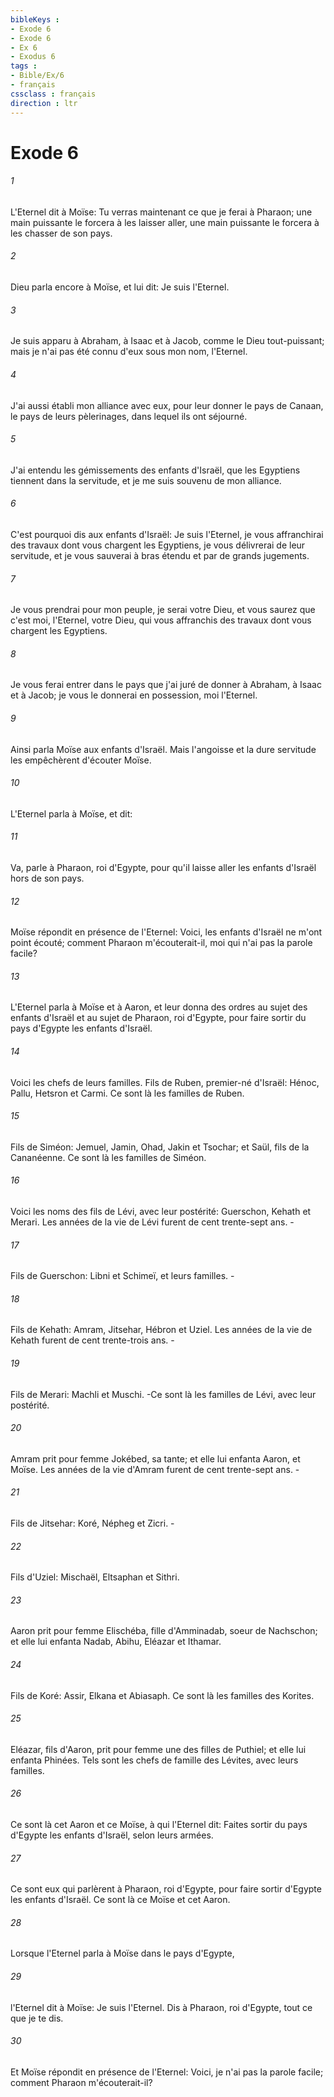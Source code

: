 ```yaml
---
bibleKeys : 
- Exode 6
- Exode 6
- Ex 6
- Exodus 6
tags : 
- Bible/Ex/6
- français
cssclass : français
direction : ltr
---
```


# Exode 6

###### 1
L'Eternel dit à Moïse: Tu verras maintenant ce que je ferai à Pharaon; une main puissante le forcera à les laisser aller, une main puissante le forcera à les chasser de son pays.
###### 2
Dieu parla encore à Moïse, et lui dit: Je suis l'Eternel.
###### 3
Je suis apparu à Abraham, à Isaac et à Jacob, comme le Dieu tout-puissant; mais je n'ai pas été connu d'eux sous mon nom, l'Eternel.
###### 4
J'ai aussi établi mon alliance avec eux, pour leur donner le pays de Canaan, le pays de leurs pèlerinages, dans lequel ils ont séjourné.
###### 5
J'ai entendu les gémissements des enfants d'Israël, que les Egyptiens tiennent dans la servitude, et je me suis souvenu de mon alliance.
###### 6
C'est pourquoi dis aux enfants d'Israël: Je suis l'Eternel, je vous affranchirai des travaux dont vous chargent les Egyptiens, je vous délivrerai de leur servitude, et je vous sauverai à bras étendu et par de grands jugements.
###### 7
Je vous prendrai pour mon peuple, je serai votre Dieu, et vous saurez que c'est moi, l'Eternel, votre Dieu, qui vous affranchis des travaux dont vous chargent les Egyptiens.
###### 8
Je vous ferai entrer dans le pays que j'ai juré de donner à Abraham, à Isaac et à Jacob; je vous le donnerai en possession, moi l'Eternel.
###### 9
Ainsi parla Moïse aux enfants d'Israël. Mais l'angoisse et la dure servitude les empêchèrent d'écouter Moïse.
###### 10
L'Eternel parla à Moïse, et dit:
###### 11
Va, parle à Pharaon, roi d'Egypte, pour qu'il laisse aller les enfants d'Israël hors de son pays.
###### 12
Moïse répondit en présence de l'Eternel: Voici, les enfants d'Israël ne m'ont point écouté; comment Pharaon m'écouterait-il, moi qui n'ai pas la parole facile?
###### 13
L'Eternel parla à Moïse et à Aaron, et leur donna des ordres au sujet des enfants d'Israël et au sujet de Pharaon, roi d'Egypte, pour faire sortir du pays d'Egypte les enfants d'Israël.
###### 14
Voici les chefs de leurs familles. Fils de Ruben, premier-né d'Israël: Hénoc, Pallu, Hetsron et Carmi. Ce sont là les familles de Ruben.
###### 15
Fils de Siméon: Jemuel, Jamin, Ohad, Jakin et Tsochar; et Saül, fils de la Cananéenne. Ce sont là les familles de Siméon.
###### 16
Voici les noms des fils de Lévi, avec leur postérité: Guerschon, Kehath et Merari. Les années de la vie de Lévi furent de cent trente-sept ans. -
###### 17
Fils de Guerschon: Libni et Schimeï, et leurs familles. -
###### 18
Fils de Kehath: Amram, Jitsehar, Hébron et Uziel. Les années de la vie de Kehath furent de cent trente-trois ans. -
###### 19
Fils de Merari: Machli et Muschi. -Ce sont là les familles de Lévi, avec leur postérité.
###### 20
Amram prit pour femme Jokébed, sa tante; et elle lui enfanta Aaron, et Moïse. Les années de la vie d'Amram furent de cent trente-sept ans. -
###### 21
Fils de Jitsehar: Koré, Népheg et Zicri. -
###### 22
Fils d'Uziel: Mischaël, Eltsaphan et Sithri.
###### 23
Aaron prit pour femme Elischéba, fille d'Amminadab, soeur de Nachschon; et elle lui enfanta Nadab, Abihu, Eléazar et Ithamar.
###### 24
Fils de Koré: Assir, Elkana et Abiasaph. Ce sont là les familles des Korites.
###### 25
Eléazar, fils d'Aaron, prit pour femme une des filles de Puthiel; et elle lui enfanta Phinées. Tels sont les chefs de famille des Lévites, avec leurs familles.
###### 26
Ce sont là cet Aaron et ce Moïse, à qui l'Eternel dit: Faites sortir du pays d'Egypte les enfants d'Israël, selon leurs armées.
###### 27
Ce sont eux qui parlèrent à Pharaon, roi d'Egypte, pour faire sortir d'Egypte les enfants d'Israël. Ce sont là ce Moïse et cet Aaron.
###### 28
Lorsque l'Eternel parla à Moïse dans le pays d'Egypte,
###### 29
l'Eternel dit à Moïse: Je suis l'Eternel. Dis à Pharaon, roi d'Egypte, tout ce que je te dis.
###### 30
Et Moïse répondit en présence de l'Eternel: Voici, je n'ai pas la parole facile; comment Pharaon m'écouterait-il?
